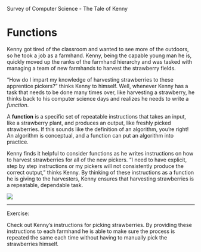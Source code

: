 Survey of Computer Science - The Tale of Kenny
# Functions

Kenny got tired of the classroom and wanted to see more of the outdoors, so he took a job as a farmhand. Kenny, being the capable young man he is, quickly moved up the ranks of the farmhand hierarchy and was tasked with managing a team of new farmhands to harvest the strawberry fields.

“How do I impart my knowledge of harvesting strawberries to these apprentice pickers?” thinks Kenny to himself. Well, whenever Kenny has a task that needs to be done many times over, like harvesting a strawberry, he thinks back to his computer science days and realizes he needs to write a _function_.

A **function** is a specific set of repeatable instructions that takes an input, like a strawberry plant, and produces an output, like freshly picked strawberries. If this sounds like the definition of an algorithm, you’re right! An algorithm is conceptual, and a function can put an algorithm into practice.

Kenny finds it helpful to consider functions as he writes instructions on how to harvest strawberries for all of the new pickers. “I need to have explicit, step by step instructions or my pickers will not consistently produce the correct output,” thinks Kenny. By thinking of these instructions as a function he is giving to the harvesters, Kenny ensures that harvesting strawberries is a repeatable, dependable task.

![](https://content.codecademy.com/programs/code-foundations-path/pick_strawberries.gif)

---

Exercise:

Check out Kenny’s instructions for picking strawberries. By providing these instructions to each farmhand he is able to make sure the process is repeated the same each time without having to manually pick the strawberries himself.